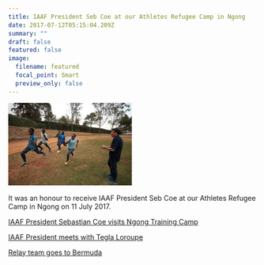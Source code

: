 ```yaml
---
title: IAAF President Seb Coe at our Athletes Refugee Camp in Ngong
date: 2017-07-12T05:15:04.209Z
summary: ""
draft: false
featured: false
image:
  filename: featured
  focal_point: Smart
  preview_only: false
---
```

![](iaafngong.jpg)

It was an honour to receive IAAF President Seb Coe at our Athletes Refugee Camp in Ngong on 11 July 2017.

[IAAF President Sebastian Coe visits Ngong Training Camp](https://www.worldathletics.org/news/iaaf-news/world-u18-championships-athlete-refugee-team)

[IAAF President meets with Tegla Loroupe](https://www.worldathletics.org/awards/news/athlete-refugee-team-international-peace-day)

[Relay team goes to Bermuda](https://www.worldathletics.org/news/feature/athlete-refugee-team-2017-world-relays)